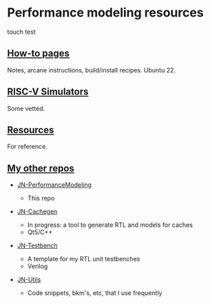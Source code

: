 # Performance modeling resources

touch test
## [How-to pages](./How-to.md)

Notes, arcane instructions, build/install recipes. Ubuntu 22.

## [RISC-V Simulators](./Simulators.md)

Some vetted.

## [Resources](./Resources.md)

For reference.

## [My other repos](https://github.com/jeffnye-gh)

- [JN-PerformanceModeling](https://github.com/jeffnye-gh/performance-modeling)
    - This repo

- [JN-Cachegen](https://github.com/jeffnye-gh/cachegen)
    - In progress: a tool to generate RTL and models for caches
    - Qt5/C++

- [JN-Testbench](https://github.com/jeffnye-gh/testbench)
    - A template for my RTL unit testbenches
    - Verilog

- [JN-Utils](https://github.com/jeffnye-gh/jnutils)
    - Code snippets, bkm's, etc, that I use frequently
